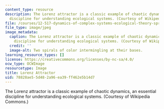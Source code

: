```yaml
---
content_type: resource
description: The Lorenz attractor is a classic example of chaotic dynamics, an essential
  discipline for understanding ecological systems. (Courtesy of Wikipedia Commons.)
file: /courses/12-517-dynamics-of-complex-systems-ecological-theory-spring-2001/78828ae55d482a96ea39ff462e5b14d7_12-517s01.jpg
file_type: image/jpeg
image_metadata:
  caption: The Lorenz attractor is a classic example of chaotic dynamics, an essential
    discipline for understanding ecological systems. (Courtesy of Wikipedia Commons.)
  credit: ''
  image-alt: Two spirals of color intermingling at their bases.
learning_resource_types: []
license: https://creativecommons.org/licenses/by-nc-sa/4.0/
ocw_type: OCWImage
resourcetype: Image
title: Lorenz Attractor
uid: 78828ae5-5d48-2a96-ea39-ff462e5b14d7
---
```

The Lorenz attractor is a classic example of chaotic dynamics, an essential discipline for understanding ecological systems. (Courtesy of Wikipedia Commons.)